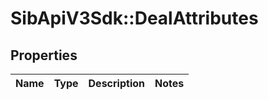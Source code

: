 # SibApiV3Sdk::DealAttributes

## Properties
Name | Type | Description | Notes
------------ | ------------- | ------------- | -------------


